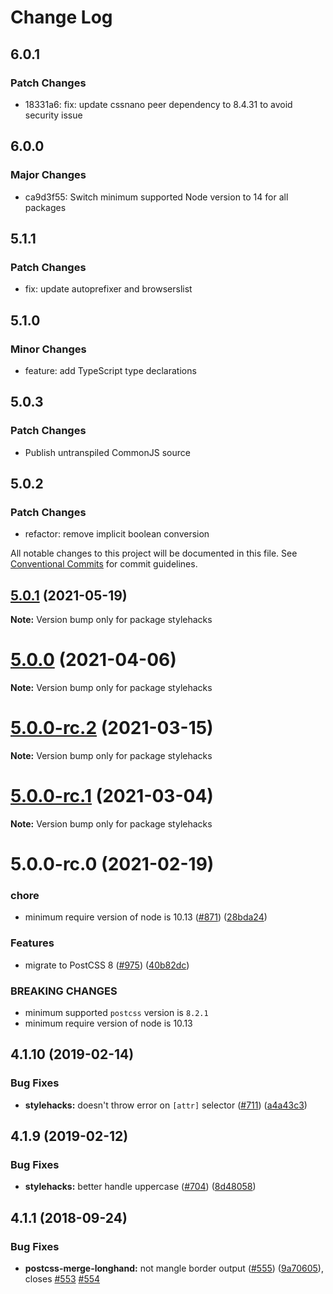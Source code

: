 # Change Log

## 6.0.1

### Patch Changes

- 18331a6: fix: update cssnano peer dependency to 8.4.31 to avoid security issue

## 6.0.0

### Major Changes

- ca9d3f55: Switch minimum supported Node version to 14 for all packages

## 5.1.1

### Patch Changes

- fix: update autoprefixer and browserslist

## 5.1.0

### Minor Changes

- feature: add TypeScript type declarations

## 5.0.3

### Patch Changes

- Publish untranspiled CommonJS source

## 5.0.2

### Patch Changes

- refactor: remove implicit boolean conversion

All notable changes to this project will be documented in this file.
See [Conventional Commits](https://conventionalcommits.org) for commit guidelines.

## [5.0.1](https://github.com/cssnano/cssnano/compare/stylehacks@5.0.0...stylehacks@5.0.1) (2021-05-19)

**Note:** Version bump only for package stylehacks

# [5.0.0](https://github.com/cssnano/cssnano/compare/stylehacks@5.0.0-rc.2...stylehacks@5.0.0) (2021-04-06)

**Note:** Version bump only for package stylehacks

# [5.0.0-rc.2](https://github.com/cssnano/cssnano/compare/stylehacks@5.0.0-rc.1...stylehacks@5.0.0-rc.2) (2021-03-15)

**Note:** Version bump only for package stylehacks

# [5.0.0-rc.1](https://github.com/cssnano/cssnano/compare/stylehacks@5.0.0-rc.0...stylehacks@5.0.0-rc.1) (2021-03-04)

**Note:** Version bump only for package stylehacks

# 5.0.0-rc.0 (2021-02-19)

### chore

- minimum require version of node is 10.13 ([#871](https://github.com/cssnano/cssnano/issues/871)) ([28bda24](https://github.com/cssnano/cssnano/commit/28bda243e32ce3ba89b3c358a5f78727b3732f11))

### Features

- migrate to PostCSS 8 ([#975](https://github.com/cssnano/cssnano/issues/975)) ([40b82dc](https://github.com/cssnano/cssnano/commit/40b82dca7f53ac02cd4fe62846dec79b898ccb49))

### BREAKING CHANGES

- minimum supported `postcss` version is `8.2.1`
- minimum require version of node is 10.13

## 4.1.10 (2019-02-14)

### Bug Fixes

- **stylehacks:** doesn't throw error on `[attr]` selector ([#711](https://github.com/cssnano/cssnano/issues/711)) ([a4a43c3](https://github.com/cssnano/cssnano/commit/a4a43c37c58eb9dec3123072485f12e20f627bd1))

## 4.1.9 (2019-02-12)

### Bug Fixes

- **stylehacks:** better handle uppercase ([#704](https://github.com/cssnano/cssnano/issues/704)) ([8d48058](https://github.com/cssnano/cssnano/commit/8d48058b0f5be6943c443e4ce653fb156794f6b7))

## 4.1.1 (2018-09-24)

### Bug Fixes

- **postcss-merge-longhand:** not mangle border output ([#555](https://github.com/cssnano/cssnano/issues/555)) ([9a70605](https://github.com/cssnano/cssnano/commit/9a706050b621e7795a9bf74eb7110b5c81804ffe)), closes [#553](https://github.com/cssnano/cssnano/issues/553) [#554](https://github.com/cssnano/cssnano/issues/554)
